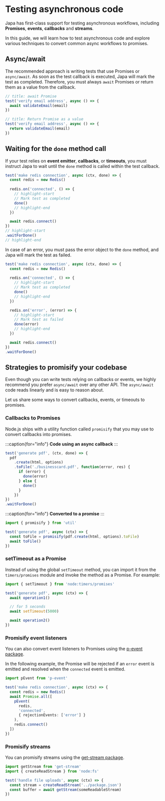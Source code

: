 # Testing asynchronous code

Japa has first-class support for testing asynchronous workflows, including **Promises**, **events**, **callbacks** and **streams**.

In this guide, we will learn how to test asynchronous code and explore various techniques to convert common async workflows to promises.

## Async/await

The recommended approach is writing tests that use Promises or `async/await`. As soon as the test callback is executed, Japa will mark the test as completed. Therefore, you must always `await` Promises or return them as a value from the callback.

```ts
// title: await Promise
test('verify email address', async () => {
  await validateEmail(email)
})
```

```ts
// title: Return Promise as a value
test('verify email address', async () => {
  return validateEmail(email)
})
```

## Waiting for the `done` method call
If your test relies on **event emitter**, **callbacks**, or **timeouts**, you must instruct Japa to wait until the `done` method is called within the test callback.

```ts
test('make redis connection', async (ctx, done) => {
  const redis = new Redis()
  
  redis.on('connected', () => {
    // highlight-start
    // Mark test as completed
    done()
    // highlight-end
  })

  await redis.connect()
})
// highlight-start
.waitForDone()
// highlight-end
```

In case of an error, you must pass the error object to the `done` method, and Japa will mark the test as failed.

```ts
test('make redis connection', async (ctx, done) => {
  const redis = new Redis()
  
  redis.on('connected', () => {
    // highlight-start
    // Mark test as completed
    done()
    // highlight-end
  })

  redis.on('error', (error) => {
    // highlight-start
    // Mark test as failed
    done(error)
    // highlight-end
  })

  await redis.connect()
})
.waitForDone()
```

## Strategies to promisify your codebase

Even though you can write tests relying on callbacks or events, we highly recommend you prefer `async/await` over any other API. The `async/await` code reads linearly and is easy to reason about.

Let us share some ways to convert callbacks, events, or timeouts to promises.

### Callbacks to Promises

Node.js ships with a utility function called `promisify` that you may use to convert callbacks into promises.

:::caption{for="info"}
**Code using an async callback**
:::

```ts
test('generate pdf', (ctx, done) => {
  pdf
    .create(html, options)
    .toFile('./businesscard.pdf', function(error, res) {
      if (error) {
        done(error)
      } else {
        done()
      }
    })
})
.waitForDone()
```

:::caption{for="info"}
**Converted to a promise**
:::

```ts
import { promisify } from 'util'

test('generate pdf', async (ctx) => {
  const toFile = promisify(pdf.create(html, options).toFile)
  await toFile()
})
```

### setTimeout as a Promise

Instead of using the global `setTimeout` method, you can import it from the `timers/promises` module and invoke the method as a Promise. For example:

```ts
import { setTimeout } from 'node:timers/promises'

test('generate pdf', async (ctx) => {
  await operation1()

  // for 5 seconds
  await setTimeout(5000)

  await operation2()
})
```

### Promisify event listeners

You can also convert event listeners to Promises using the [p-event package](https://github.com/sindresorhus/p-event).

In the following example, the Promise will be rejected if an `error` event is emitted and resolved when the `connected` event is emitted.

```ts
import pEvent from 'p-event'

test('make redis connection', async (ctx) => {
  const redis = new Redis()
  await Promise.all([
    pEvent(
      redis,
      'connected',
      { rejectionEvents: ['error'] }
    ),
    redis.connect()
  ])
})
```

### Promisify streams
You can promisify streams using the [get-stream package](https://github.com/sindresorhus/get-stream).

```ts
import getStream from 'get-stream'
import { createReadStream } from 'node:fs'

test('handle file uploads', async (ctx) => {
  const stream = createReadStream('../package.json')
  const buffer = await getStream(someReadableStream)
})
```
